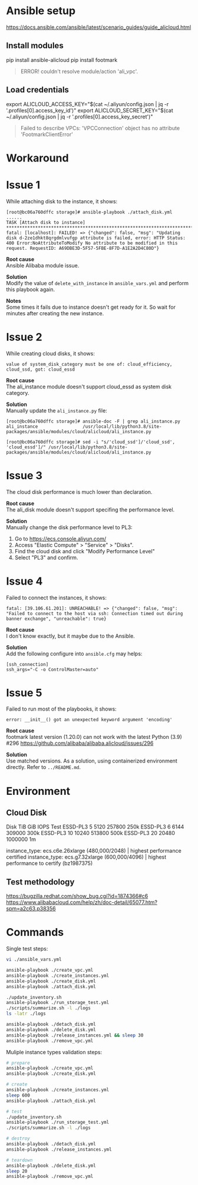 # Ansible setup

https://docs.ansible.com/ansible/latest/scenario_guides/guide_alicloud.html

## Install modules
pip install ansible-alicloud
pip install footmark

> ERROR! couldn't resolve module/action 'ali_vpc'.

## Load credentials
export ALICLOUD_ACCESS_KEY="$(cat ~/.aliyun/config.json | jq -r '.profiles[0].access_key_id')"
export ALICLOUD_SECRET_KEY="$(cat ~/.aliyun/config.json | jq -r '.profiles[0].access_key_secret')"

> Failed to describe VPCs: 'VPCConnection' object has no attribute 'FootmarkClientError'

# Workaround

# Issue 1

While attaching disk to the instance, it shows:

```
[root@bc06a760dffc storage]# ansible-playbook ./attach_disk.yml
......
TASK [Attach disk to instance] ***************************************************************************************************************************************************************************************************************
fatal: [localhost]: FAILED! => {"changed": false, "msg": "Updating disk d-2ze1dhkt8qrgdmlvufgp attribute is failed, error: HTTP Status: 400 Error:NoAttributeToModify No attribute to be modified in this request. RequestID: A69DBE3D-5F57-5FBE-8F7D-A1E2A2D4C80D"}
```

**Root cause**  
Ansible Alibaba module issue.

**Solution**  
Modify the value of `delete_with_instance` in `ansible_vars.yml` and perform this playbook again.

**Notes**  
Some times it fails due to instance doesn't get ready for it. So wait for minutes after creating the new instance.

# Issue 2

While creating cloud disks, it shows:

`value of system_disk_category must be one of: cloud_efficiency, cloud_ssd, got: cloud_essd`

**Root cause**  
The ali_instance module doesn't support cloud_essd as system disk category.

**Solution**  
Manually update the `ali_instance.py` file:

```
[root@bc06a760dffc storage]# ansible-doc -F | grep ali_instance.py
ali_instance                 /usr/local/lib/python3.8/site-packages/ansible/modules/cloud/alicloud/ali_instance.py

[root@bc06a760dffc storage]# sed -i "s/'cloud_ssd']/'cloud_ssd', 'cloud_essd']/" /usr/local/lib/python3.8/site-packages/ansible/modules/cloud/alicloud/ali_instance.py
```

# Issue 3

The cloud disk performance is much lower than declaration.

**Root cause**  
The ali_disk module doesn't support specifing the performance level.

**Solution**  
Manually change the disk performance level to PL3:  
1. Go to https://ecs.console.aliyun.com/
2. Access "Elastic Compute" > "Service" > "Disks".
3. Find the cloud disk and click "Modify Performance Level"
4. Select "PL3" and confirm.


# Issue 4

Failed to connect the instances, it shows:

```
fatal: [39.106.61.201]: UNREACHABLE! => {"changed": false, "msg": "Failed to connect to the host via ssh: Connection timed out during banner exchange", "unreachable": true}
```

**Root cause**  
I don't know exactly, but it maybe due to the Ansible.

**Solution**  
Add the following configure into `ansible.cfg` may helps:

```
[ssh_connection]
ssh_args="-C -o ControlMaster=auto"
```

# Issue 5

Failed to run most of the playbooks, it shows:
```
error: __init__() got an unexpected keyword argument 'encoding'
```

**Root cause**  
footmark latest version (1.20.0) can not work with the latest Python (3.9) #296
https://github.com/alibaba/alibaba.alicloud/issues/296

**Solution**  
Use matched versions. As a solution, using containerized environment directly. Refer to `../README.md`.


# Environment

## Cloud Disk

Disk      TiB  GiB    IOPS     Test
ESSD-PL3  5    5120   257800   250k
ESSD-PL3  6    6144   309000   300k
ESSD-PL3  10   10240  513800   500k
ESSD-PL3  20   20480  1000000  1m

instance_type: ecs.c6e.26xlarge (480,000/2048) | highest performance certified
instance_type: ecs.g7.32xlarge (600,000/4096) | highest performance to certify (bz1987375)


## Test methodology

https://bugzilla.redhat.com/show_bug.cgi?id=1874366#c6
https://www.alibabacloud.com/help/zh/doc-detail/65077.htm?spm=a2c63.p38356

# Commands

Single test steps:

```bash
vi ./ansible_vars.yml

ansible-playbook ./create_vpc.yml
ansible-playbook ./create_instances.yml
ansible-playbook ./create_disk.yml
ansible-playbook ./attach_disk.yml

./update_inventory.sh
ansible-playbook ./run_storage_test.yml
./scripts/summarize.sh -l ./logs
ls -latr ./logs

ansible-playbook ./detach_disk.yml
ansible-playbook ./delete_disk.yml
ansible-playbook ./release_instances.yml && sleep 30
ansible-playbook ./remove_vpc.yml
```

Muliple instance types validation steps:

```bash
# prepare
ansible-playbook ./create_vpc.yml
ansible-playbook ./create_disk.yml

# create
ansible-playbook ./create_instances.yml
sleep 600
ansible-playbook ./attach_disk.yml

# test
./update_inventory.sh
ansible-playbook ./run_storage_test.yml
./scripts/summarize.sh -l ./logs

# destroy
ansible-playbook ./detach_disk.yml
ansible-playbook ./release_instances.yml

# teardown
ansible-playbook ./delete_disk.yml
sleep 20
ansible-playbook ./remove_vpc.yml
```
